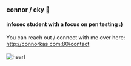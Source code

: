 ### connor / cky 🧛
#### infosec student with a focus on pen testing :)
You can reach out / connect with me over here: http://connorkas.com:80/contact <br><br>
![heart](https://emoji.gg/assets/emoji/2315-white-heart-spin.gif)
<!--
**connorkas/connorkas** is a ✨ _special_ ✨ repository because its `README.md` (this file) appears on your GitHub profile.

Here are some ideas to get you started:

- 🔭 I’m currently working on ...
- 🌱 I’m currently learning ...
- 👯 I’m looking to collaborate on ...
- 🤔 I’m looking for help with ...
- 💬 Ask me about ...
- 📫 How to reach me: ...
- 😄 Pronouns: ...
- ⚡ Fun fact: ...
-->
